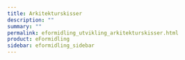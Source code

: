 ```yaml
---
title: Arkitekturskisser
description: ""
summary: ""
permalink: eformidling_utvikling_arkitekturskisser.html
product: eFormidling
sidebar: eformidling_sidebar
---
```


